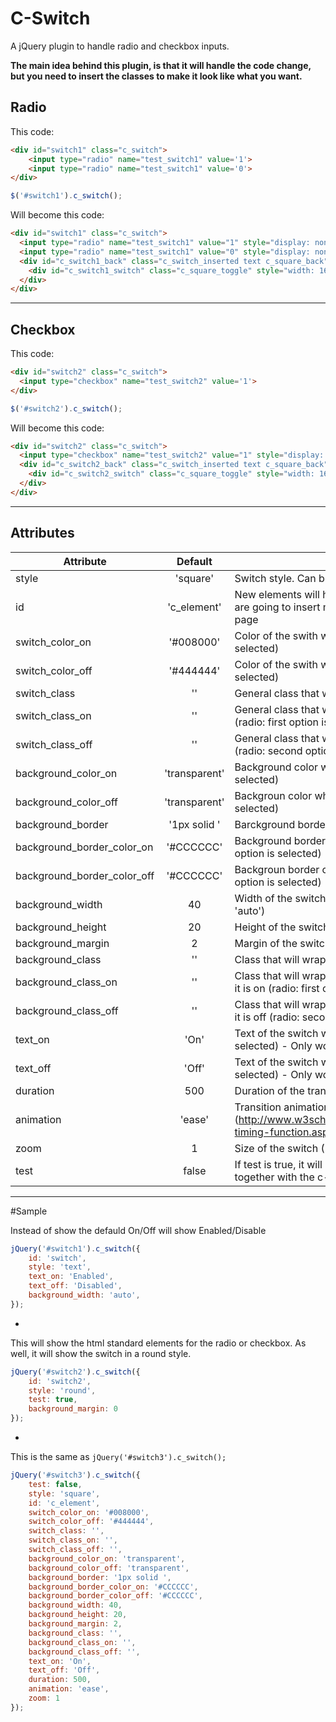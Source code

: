 # C-Switch
A jQuery plugin to handle radio and checkbox inputs.

**The main idea behind this plugin, is that it will handle the code change, but you need to insert the classes to make it look like what you want.**

## Radio

This code:
```html
<div id="switch1" class="c_switch">
    <input type="radio" name="test_switch1" value='1'>
    <input type="radio" name="test_switch1" value='0'>
</div>
```
```javascript
$('#switch1').c_switch();
```

Will become this code:
```html
<div id="switch1" class="c_switch">
  <input type="radio" name="test_switch1" value="1" style="display: none;">
  <input type="radio" name="test_switch1" value="0" style="display: none;">
  <div id="c_switch1_back" class="c_switch_inserted text c_square_back" style="zoom: 100%; width: 40px; height: 20px; margin: 2px; border: 1px solid rgb(204, 204, 204); transition: 0.5s ease; background-color: transparent;">
    <div id="c_switch1_switch" class="c_square_toggle" style="width: 16px; height: 16px; margin: 2px 2px 2px 22px; transition: 0.5s ease; background-color: rgb(68, 68, 68);"></div>
  </div>
</div>
```
---
## Checkbox
This code:
```html
<div id="switch2" class="c_switch">
  <input type="checkbox" name="test_switch2" value='1'>
</div>
```
```javascript
$('#switch2').c_switch();
```

Will become this code:
```html
<div id="switch2" class="c_switch">
  <input type="checkbox" name="test_switch2" value="1" style="display: none;">
  <div id="c_switch2_back" class="c_switch_inserted text c_square_back" style="zoom: 100%; width: 40px; height: 20px; margin: 2px; border: 1px solid rgb(204, 204, 204); transition: 0.5s ease; background-color: transparent;">
    <div id="c_switch2_switch" class="c_square_toggle" style="width: 16px; height: 16px; margin: 2px 2px 2px 22px; transition: 0.5s ease; background-color: rgb(68, 68, 68);"></div>
  </div>
</div>
```
---
## Attributes

| Attribute | Default | Description|
|---|:---:|---|
|style|'square'|Switch style. Can be Text, Round or Square|
|id|'c_element'|New elements will have this id. You must use it if you are going to insert more than two switches in a single page|
|switch_color_on|'#008000'|Color of the swith when it is on (radio: first option is selected)|
|switch_color_off|'#444444'|Color of the swith when it is off (radio: second option is selected)|
|switch_class|''|General class that will wrap the switch|
|switch_class_on|''|General class that will wrap the switch when it is on (radio: first option is selected)|
|switch_class_off|''|General class that will wrap the switch when it is off (radio: second option is selected)|
|background_color_on|'transparent'|Background color when it is on (radio: first option is selected)|
|background_color_off|'transparent'|Backgroun color  when it is off (radio: second option is selected)|
|background_border|'1px solid '|Barckground border|
|background_border_color_on|'#CCCCCC'|Background border color when it is on (radio: first option is selected)|
|background_border_color_off|'#CCCCCC'|Backgroun border color when it is off (radio: second option is selected)|
|background_width|40|Width of the switch (If you are using text, will can use 'auto')|
|background_height|20|Height of the switch||
|background_margin|2|Margin of the switch||
|background_class|''|Class that will wrap the background of the switch|
|background_class_on|''|Class that will wrap the background of the switch when it is on (radio: first option is selected)|
|background_class_off|''|Class that will wrap the background of the switch when it is off (radio: second option is selected)|
|text_on|'On'|Text of the switch when it is on (radio: first option is selected) - Only works when style is set as text|
|text_off|'Off'|Text of the switch when it is off (radio: second option is selected) - Only works when style is set as text|
|duration|500|Duration of the transition|
|animation|'ease'|Transition animation (http://www.w3schools.com/cssref/css3_pr_transition-timing-function.asp)|
|zoom|1|Size of the switch (1 = 100%)|
|test|false|If test is true, it will show the default radio/checkbox together with the c-switch|

---
#Sample

Instead of show the defauld On/Off will show Enabled/Disable
```javascript
jQuery('#switch1').c_switch({
    id: 'switch',
    style: 'text',
    text_on: 'Enabled',
    text_off: 'Disabled',
    background_width: 'auto',
});
```
-
This will show the html standard elements for the radio or checkbox. As well, it will show the switch in a round style.
```javascript
jQuery('#switch2').c_switch({
    id: 'switch2',
    style: 'round',
    test: true,
    background_margin: 0
});
```
-
This is the same as `jQuery('#switch3').c_switch();`
```javascript
jQuery('#switch3').c_switch({
    test: false,
    style: 'square',
    id: 'c_element',
    switch_color_on: '#008000',
    switch_color_off: '#444444',
    switch_class: '',
    switch_class_on: '',
    switch_class_off: '',
    background_color_on: 'transparent',
    background_color_off: 'transparent',
    background_border: '1px solid ',
    background_border_color_on: '#CCCCCC',
    background_border_color_off: '#CCCCCC',
    background_width: 40,
    background_height: 20,
    background_margin: 2,
    background_class: '',
    background_class_on: '',
    background_class_off: '',
    text_on: 'On',
    text_off: 'Off',
    duration: 500,
    animation: 'ease',
    zoom: 1
});
```
